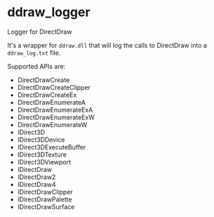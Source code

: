 ddraw_logger
============

Logger for DirectDraw

It's a wrapper for `ddraw.dll` that will log the calls to DirectDraw into a `ddraw_log.txt` file.

Supported APIs are:
- DirectDrawCreate
- DirectDrawCreateClipper
- DirectDrawCreateEx
- DirectDrawEnumerateA
- DirectDrawEnumerateExA
- DirectDrawEnumerateExW
- DirectDrawEnumerateW
- IDirect3D
- IDirect3DDevice
- IDirect3DExecuteBuffer
- IDirect3DTexture
- IDirect3DViewport
- IDirectDraw
- IDirectDraw2
- IDirectDraw4
- IDirectDrawClipper
- IDirectDrawPalette
- IDirectDrawSurface
